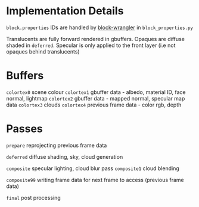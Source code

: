 #

# Implementation Details
`block.properties` IDs are handled by [block-wrangler](https://camplowell.github.io/block_wrangler) in `block_properties.py`

Translucents are fully forward rendered in gbuffers.
Opaques are diffuse shaded in `deferred`.
Specular is only applied to the front layer (i.e not opaques behind translucents)

# Buffers

`colortex0` scene colour
`colortex1` gbuffer data - albedo, material ID, face normal, lightmap
`colortex2` gbuffer data - mapped normal, specular map data
`colortex3` clouds
`colortex4` previous frame data - color rgb, depth

# Passes
`prepare` reprojecting previous frame data

`deferred` diffuse shading, sky, cloud generation

`composite` specular lighting, cloud blur pass
`composite1` cloud blending

`composite99` writing frame data for next frame to access (previous frame data)

`final` post processing